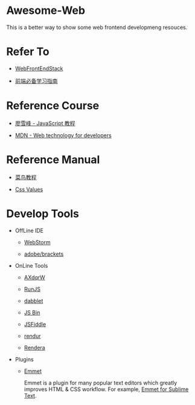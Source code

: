 # Awesome-Web

This is a better way to show some web frontend developmeng resouces.

# Refer To
- [WebFrontEndStack](https://github.com/unruledboy/WebFrontEndStack)

- [前端必备学习指南](http://blog.thankbabe.com/collection/)

# Reference Course

- [廖雪峰 - JavaScript 教程](http://www.liaoxuefeng.com/wiki/001434446689867b27157e896e74d51a89c25cc8b43bdb3000)

- [MDN - Web technology for developers](https://developer.mozilla.org/zh-CN/docs/Web)

# Reference Manual

- [菜鸟教程](http://www.runoob.com/)

- [Css Values](http://cssvalues.com/)

# Develop Tools

- OffLine IDE

  - [WebStorm](https://www.jetbrains.com/webstorm/)

  - [adobe/brackets](https://github.com/adobe/brackets/releases)
  
- OnLine Tools

  - [AXdqrW](http://codepen.io/airen/pen/AXdqrW)
  
  - [RunJS](http://runjs.cn/)
  
  - [dabblet](http://dabblet.com/)
  
  - [JS Bin](http://jsbin.com/)
  
  - [JSFiddle](https://jsfiddle.net/)
  
  - [rendur](http://rendur.com/)
  
  - [Rendera](http://rendera.herokuapp.com/)
  
- Plugins

  - [Emmet](http://emmet.io/)
  
    Emmet is a plugin for many popular text editors which greatly improves HTML & CSS workflow.
    For example, [Emmet for Sublime Text](https://github.com/sergeche/emmet-sublime).
